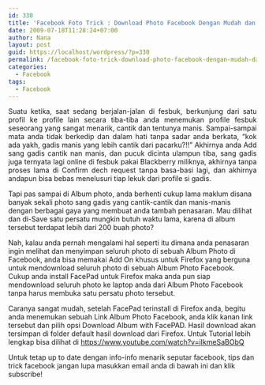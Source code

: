 ```yaml
---
id: 330
title: 'Facebook Foto Trick : Download Photo Facebook Dengan Mudah dan Cepat'
date: 2009-07-18T11:28:24+07:00
author: Nana
layout: post
guid: https://localhost/wordpress/?p=330
permalink: /facebook-foto-trick-download-photo-facebook-dengan-mudah-dan-cepat/
categories:
  - Facebook
tags:
  - Facebook
---
```

<p style="text-align: justify;">
  Suatu ketika, saat sedang berjalan-jalan di fesbuk, berkunjung dari satu profil ke profile lain secara tiba-tiba anda menemukan profile fesbuk seseorang yang sangat menarik, cantik dan tentunya manis. Sampai-sampai mata anda tidak berkedip dan dalam hati tanpa sadar anda berkata, “kok ada yakh, gadis manis yang lebih cantik dari pacarku?!!” Akhirnya anda Add sang gadis cantik nan manis, dan pucuk dicinta ulampun tiba, sang gadis juga ternyata lagi online di fesbuk pakai Blackberry miliknya, akhirnya tanpa proses lama di Confirm dech request tanpa basa-basi lagi, dan akhirnya andapun bisa bebas menelusuri tiap lekuk dari profile si gadis.
</p>

Tapi pas sampai di Album photo, anda berhenti cukup lama maklum disana banyak sekali photo sang gadis yang cantik-cantik dan manis-manis dengan berbagai gaya yang membuat anda tambah penasaran. Mau dilihat dan di-Save satu persatu mungkin butuh waktu lama, karena di album tersebut terdapat lebih dari 200 buah photo?

Nah, kalau anda pernah mengalami hal seperti itu dimana anda penasaran ingin melihat dan menyimpan seluruh photo di sebuah Album Photo di Facebook, anda bisa memakai Add On khusus untuk Firefox yang berguna untuk mendownload seluruh photo di sebuah Album Photo Facebook. Cukup anda install FacePad untuk Firefox maka anda pun siap mendownload seluruh photo ke laptop anda dari Album Photo Facebook tanpa harus membuka satu persatu photo tersebut.

Caranya sangat mudah, setelah FacePad terinstall di Firefox anda, begitu anda menemukan sebuah Link Album Photo Facebook, anda klik kanan link tersebut dan pilih opsi Download Album with FacePAD. Hasil download akan tersimpan di folder default hasil download dari Firefox. Untuk Tutorial lebih lengkap bisa dilihat di https://www.youtube.com/watch?v=iIkmeSaBObQ

Untuk tetap up to date dengan info-info menarik seputar facebook, tips dan trick facebook jangan lupa masukkan email anda di bawah ini dan klik subscribe!